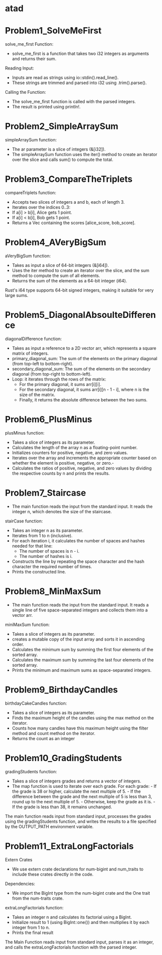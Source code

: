 # atad

# Problem1_SolveMeFirst

solve_me_first Function:

- solve_me_first is a function that takes two i32 integers as arguments and returns their sum.

Reading Input:

- Inputs are read as strings using io::stdin().read_line().
- These strings are trimmed and parsed into i32 using .trim().parse().

Calling the Function:

- The solve_me_first function is called with the parsed integers.
- The result is printed using println!.

# Problem2_SimpleArraySum

simpleArraySum function:

- The ar parameter is a slice of integers (&[i32]).
- The simpleArraySum function uses the iter() method to create an iterator over the slice and calls sum() to compute the total.

# Problem3_CompareTheTriplets

compareTriplets function:

- Accepts two slices of integers a and b, each of length 3.
- Iterates over the indices 0..3:
- If a[i] > b[i], Alice gets 1 point.
- If a[i] < b[i], Bob gets 1 point.
- Returns a Vec<i32> containing the scores [alice_score, bob_score].

# Problem4_AVeryBigSum

aVeryBigSum function:

- Takes as input a slice of 64-bit integers (&[i64]).
- Uses the iter method to create an iterator over the slice, and the sum method to compute the sum of all elements.
- Returns the sum of the elements as a 64-bit integer (i64).

Rust's i64 type supports 64-bit signed integers, making it suitable for very large sums.

# Problem5_DiagonalAbsoulteDifference

diagonalDifference function:

- Takes as input a reference to a 2D vector arr, which represents a square matrix of integers.
- primary_diagonal_sum: The sum of the elements on the primary diagonal (from top-left to bottom-right).
- secondary_diagonal_sum: The sum of the elements on the secondary diagonal (from top-right to bottom-left).
- Loop: it iterates through the rows of the matrix:
  - For the primary diagonal, it sums arr[i][i].
  - For the secondary diagonal, it sums arr[i][n - 1 - i], where n is the size of the matrix.
  - Finally, it returns the absolute difference between the two sums.

# Problem6_PlusMinus

plusMinus function:

- Takes a slice of integers as its parameter.
- Calculates the length of the array n as a floating-point number.
- Initializes counters for positive, negative, and zero values.
- Iterates over the array and increments the appropriate counter based on whether the element is positive, negative, or zero.-
- Calculates the ratios of positive, negative, and zero values by dividing the respective counts by n and prints the results.

# Problem7_Staircase

- The main function reads the input from the standard input. It reads the integer n, which denotes the size of the staircase.

stairCase function:

- Takes an integer n as its parameter.
- Iterates from 1 to n (inclusive).
- For each iteration i, it calculates the number of spaces and hashes needed for that line:
  - The number of spaces is n - i.
  - The number of hashes is i.
- Constructs the line by repeating the space character and the hash character the required number of times.
- Prints the constructed line.

# Problem8_MinMaxSum

- The main function reads the input from the standard input. It reads a single line of five space-separated integers and collects them into a vector arr.

miniMaxSum function:

- Takes a slice of integers as its parameter.
- creates a mutable copy of the input array and sorts it in ascending order.
- Calculates the minimum sum by summing the first four elements of the sorted array.
- Calculates the maximum sum by summing the last four elements of the sorted array.
- Prints the minimum and maximum sums as space-separated integers.

# Problem9_BirthdayCandles

birthdayCakeCandles function:

- Takes a slice of integers as its parameter.
- Finds the maximum height of the candles using the max method on the iterator.
- Counts how many candles have this maximum height using the filter method and count method on the iterator.
- Returns the count as an integer

# Problem10_GradingStudents

gradingStudents function:

- Takes a slice of integers grades and returns a vector of integers.
- The map function is used to iterate over each grade. For each grade: - If the grade is 38 or higher, calculate the next multiple of 5. - If the difference between the grade and the next multiple of 5 is less than 3, round up to the next multiple of 5. - Otherwise, keep the grade as it is. - If the grade is less than 38, it remains unchanged.

The main function reads input from standard input, processes the grades using the gradingStudents function, and writes the results to a file specified by the OUTPUT_PATH environment variable.

# Problem11_ExtraLongFactorials

Extern Crates

- We use extern crate declarations for num-bigint and num_traits to include these crates directly in the code.

Dependencies:

- We import the BigInt type from the num-bigint crate and the One trait from the num-traits crate.

extraLongFactorials function:

- Takes an integer n and calculates its factorial using a BigInt.
- Initialize result to 1 (using BigInt::one()) and then multiplies it by each integer from 1 to n.
- Prints the final result

The Main Function reads input from standard input, parses it as an integer, and calls the extraLongFactorials function with the parsed integer.
